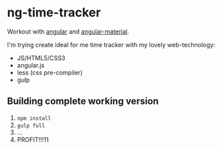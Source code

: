 # ng-time-tracker

Workout with [angular](https://angularjs.org/) and [angular-material](https://material.angularjs.org/#/).

I'm trying create ideal for me time tracker with my lovely web-technology:

* JS/HTML5/CSS3
* angular.js
* less (css pre-compiler)
* gulp

## Building complete working version

1. ` npm install `
2. ` gulp full `
3. ...
4. PROFIT!!!11